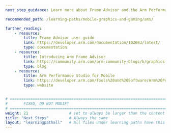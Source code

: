 ```yaml
---
next_step_guidance: Learn more about Frame Advisor and the Arm Performance Studio profiling tools for Android.

recommended_path: /learning-paths/mobile-graphics-and-gaming/ams/

further_reading:
    - resource:
        title: Frame Advisor user guide 
        link: https://developer.arm.com/documentation/102693/latest/
        type: documentation
    - resource:
        title: Introducing Arm Frame Advisor 
        link: https://community.arm.com/arm-community-blogs/b/graphics-gaming-and-vr-blog/posts/arm-mobile-studio-2023-5
        type: blog
    - resource:
        title: Arm Performance Studio for Mobile 
        link: https://developer.arm.com/Tools%20and%20Software/Arm%20Performance%20Studio%20for%20Mobile
        type: website


# ================================================================================
#       FIXED, DO NOT MODIFY
# ================================================================================
weight: 21                  # set to always be larger than the content in this path, and one more than 'review'
title: "Next Steps"         # Always the same
layout: "learningpathall"   # All files under learning paths have this same wrapper
---
```

